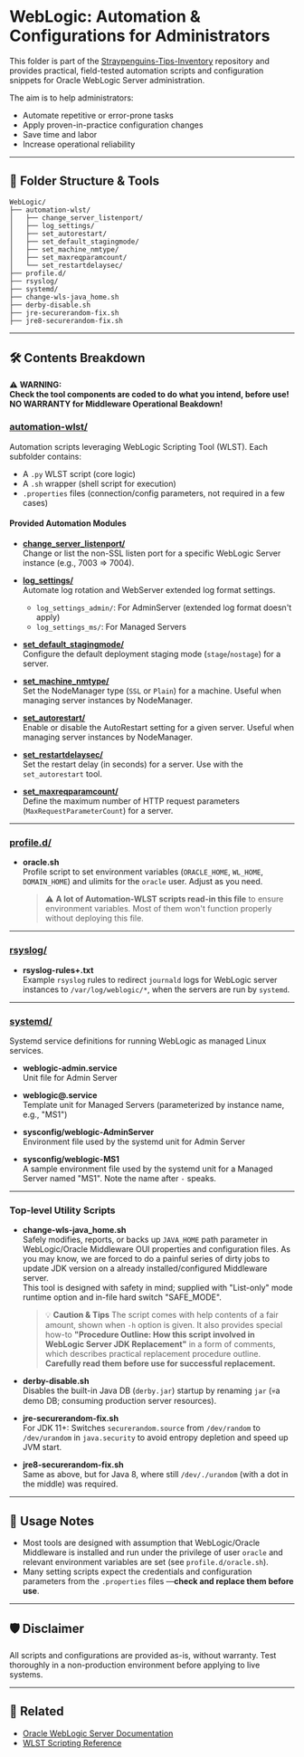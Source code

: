 # WebLogic: Automation & Configurations for Administrators

This folder is part of the [Straypenguins-Tips-Inventory](https://github.com/Tatsuya-Nonogaki/Straypenguins-Tips-Inventory) repository and provides practical, field-tested automation scripts and configuration snippets for Oracle WebLogic Server administration.

The aim is to help administrators:
- Automate repetitive or error-prone tasks
- Apply proven-in-practice configuration changes
- Save time and labor
- Increase operational reliability

---

## 📂 Folder Structure & Tools

```
WebLogic/
├── automation-wlst/
│   ├── change_server_listenport/
│   ├── log_settings/
│   ├── set_autorestart/
│   ├── set_default_stagingmode/
│   ├── set_machine_nmtype/
│   ├── set_maxreqparamcount/
│   └── set_restartdelaysec/
├── profile.d/
├── rsyslog/
├── systemd/
├── change-wls-java_home.sh
├── derby-disable.sh
├── jre-securerandom-fix.sh
├── jre8-securerandom-fix.sh
```

---

## 🛠️ Contents Breakdown

⚠️ **WARNING:**  
**Check the tool components are coded to do what you intend, before use!  
NO WARRANTY for Middleware Operational Beakdown!**

### [automation-wlst/](automation-wlst)
Automation scripts leveraging WebLogic Scripting Tool (WLST). Each subfolder contains:
- A `.py` WLST script (core logic)
- A `.sh` wrapper (shell script for execution)
- `.properties` files (connection/config parameters, not required in a few cases)

#### Provided Automation Modules

- **[change_server_listenport/](change_server_listenport)**  
  Change or list the non-SSL listen port for a specific WebLogic Server instance (e.g., 7003 => 7004).

- **[log_settings/](log_settings)**  
  Automate log rotation and WebServer extended log format settings.
  - `log_settings_admin/`: For AdminServer (extended log format doesn't apply)
  - `log_settings_ms/`: For Managed Servers

- **[set_default_stagingmode/](set_default_stagingmode)**  
  Configure the default deployment staging mode (`stage`/`nostage`) for a server.

- **[set_machine_nmtype/](set_machine_nmtype)**  
  Set the NodeManager type (`SSL` or `Plain`) for a machine. Useful when managing server instances by NodeManager.

- **[set_autorestart/](set_autorestart)**  
  Enable or disable the AutoRestart setting for a given server. Useful when managing server instances by NodeManager.

- **[set_restartdelaysec/](set_restartdelaysec)**  
  Set the restart delay (in seconds) for a server. Use with the `set_autorestart` tool.

- **[set_maxreqparamcount/](set_maxreqparamcount)**  
  Define the maximum number of HTTP request parameters (`MaxRequestParameterCount`) for a server.

---

### [profile.d/](profile.d)
- **oracle.sh**  
  Profile script to set environment variables (`ORACLE_HOME`, `WL_HOME`, `DOMAIN_HOME`) and ulimits for the `oracle` user. Adjust as you need.
  > ⚠️ **A lot of Automation-WLST scripts read-in this file** to ensure environment variables. Most of them won't function properly without deploying this file.

---

### [rsyslog/](rsyslog)
- **rsyslog-rules+.txt**  
  Example `rsyslog` rules to redirect `journald` logs for WebLogic server instances to `/var/log/weblogic/*`, when the servers are run by `systemd`.

---

### [systemd/](systemd)
Systemd service definitions for running WebLogic as managed Linux services.

- **weblogic-admin.service**  
  Unit file for Admin Server

- **weblogic@.service**  
  Template unit for Managed Servers (parameterized by instance name, e.g., "MS1")

- **sysconfig/weblogic-AdminServer**  
  Environment file used by the systemd unit for Admin Server

- **sysconfig/weblogic-MS1**  
  A sample environment file used by the systemd unit for a Managed Server named "MS1". Note the name after `-` speaks.

---

### Top-level Utility Scripts

- **change-wls-java_home.sh**  
  Safely modifies, reports, or backs up `JAVA_HOME` path parameter in WebLogic/Oracle Middleware OUI properties and configuration files. As you may know, we are forced to do a painful series of dirty jobs to update JDK version on a already installed/configured Middleware server.  
  This tool is designed with safety in mind; supplied with "List-only" mode runtime option and in-file hard switch "SAFE_MODE".

  > 💡 **Caution & Tips**
  > The script comes with help contents of a fair amount, shown when `-h` option is given.
  > It also provides special how-to **"Procedure Outline: How this script involved in WebLogic Server JDK Replacement"** in a form of comments, which describes practical replacement procedure outline.
  > **Carefully read them before use for successful replacement.**

- **derby-disable.sh**  
  Disables the built-in Java DB (`derby.jar`) startup by renaming `jar` (💀a demo DB; consuming production server resources).

- **jre-securerandom-fix.sh**  
  For JDK 11+: Switches `securerandom.source` from `/dev/random` to `/dev/urandom` in `java.security` to avoid entropy depletion and speed up JVM start.

- **jre8-securerandom-fix.sh**  
  Same as above, but for Java 8, where still `/dev/./urandom` (with a dot in the middle) was required.

---

## 📝 Usage Notes

- Most tools are designed with assumption that WebLogic/Oracle Middleware is installed and run under the privilege of user `oracle` and relevant environment variables are set (see `profile.d/oracle.sh`).
- Many setting scripts expect the credentials and configuration parameters from the `.properties` files —**check and replace them before use**.

---

## 🛡️ Disclaimer

All scripts and configurations are provided as-is, without warranty. Test thoroughly in a non-production environment before applying to live systems.

---

## 🔗 Related

- [Oracle WebLogic Server Documentation](https://docs.oracle.com/en/middleware/fusion-middleware/weblogic-server/)
- [WLST Scripting Reference](https://docs.oracle.com/en/middleware/fusion-middleware/weblogic-server/14.1.2/wlstc/index.html)
